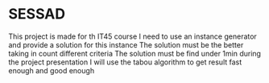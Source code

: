 # SESSAD

This project is made for th IT45 course
I need to use an instance generator and provide a solution for this instance
The solution must be the better taking in count different criteria
The solution must be find under 1min during the project presentation
I will use the tabou algorithm to get result fast enough and good enough
